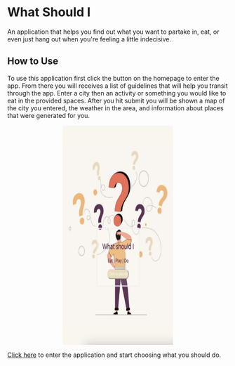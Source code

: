 # What Should I

An application that helps you find out what you want to partake in, eat, or even just hang out when you're feeling a little indecisive.

## How to Use

To use this application first click the button on the homepage to enter the app. From there you will receives a list of guidelines that will help you transit through the app. Enter a city then an activity or something you would like to eat in the provided spaces. After you hit submit you will be shown a map of the city you entered, the weather in the area, and information about places that were generated for you.


<img src="assets/whatshouldihomepage.png" alt="homepage" width="50%" height="500" style="display: block; margin: 0 auto">




[Click here](https://e-albert.github.io/What-Should-I/) to enter the application and start choosing what you should do.

